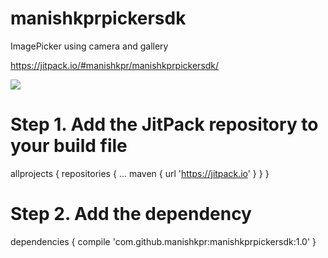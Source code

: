 # manishkprpickersdk
ImagePicker using camera and gallery

https://jitpack.io/#manishkpr/manishkprpickersdk/

[![](https://jitpack.io/v/manishkpr/manishkprpickersdk.svg)](https://jitpack.io/#manishkpr/manishkprpickersdk)

# Step 1. Add the JitPack repository to your build file

allprojects {
		repositories {
			...
			maven { url 'https://jitpack.io' }
		}
}
  
# Step 2. Add the dependency
  
  dependencies {
	        compile 'com.github.manishkpr:manishkprpickersdk:1.0'
	}

